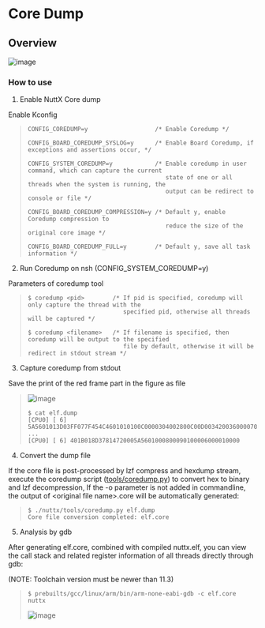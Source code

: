 Core Dump
=========

Overview
--------

![image](image/coredump-overview.png)

### How to use

1.  Enable NuttX Core dump

Enable Kconfig

> ``` {.console}
> CONFIG_COREDUMP=y                   /* Enable Coredump */
>
> CONFIG_BOARD_COREDUMP_SYSLOG=y      /* Enable Board Coredump, if exceptions and assertions occur, */
>
> CONFIG_SYSTEM_COREDUMP=y            /* Enable coredump in user command, which can capture the current
>                                        state of one or all threads when the system is running, the
>                                        output can be redirect to console or file */
>
> CONFIG_BOARD_COREDUMP_COMPRESSION=y /* Default y, enable Coredump compression to
>                                        reduce the size of the original core image */
>
> CONFIG_BOARD_COREDUMP_FULL=y        /* Default y, save all task information */
> ```

2.  Run Coredump on nsh (CONFIG\_SYSTEM\_COREDUMP=y)

Parameters of coredump tool

> ``` {.console}
> $ coredump <pid>        /* If pid is specified, coredump will only capture the thread with the
>                            specified pid, otherwise all threads will be captured */
>
> $ coredump <filename>   /* If filename is specified, then coredump will be output to the specified
>                            file by default, otherwise it will be redirect in stdout stream */
> ```

3.  Capture coredump from stdout

Save the print of the red frame part in the figure as file

> ![image](image/coredump-hexdump.png)
>
> ``` {.console}
> $ cat elf.dump
> [CPU0] [ 6] 5A5601013D03FF077F454C4601010100C0000304002800C00D003420036000070400053400200008200A4000000420030034C024200001D8092004E00200601A
> ...
> [CPU0] [ 6] 401B018D37814720005A5601000800090100006000010000
> ```

4.  Convert the dump file

If the core file is post-processed by lzf compress and hexdump stream,
execute the coredump script
([tools/coredump.py](https://github.com/apache/nuttx/blob/master/tools/coredump.py))
to convert hex to binary and lzf decompression, If the -o parameter is
not added in commandline, the output of \<original file name\>.core will
be automatically generated:

> ``` {.console}
> $ ./nuttx/tools/coredump.py elf.dump
> Core file conversion completed: elf.core
> ```

5.  Analysis by gdb

After generating elf.core, combined with compiled nuttx.elf, you can
view the call stack and related register information of all threads
directly through gdb:

(NOTE: Toolchain version must be newer than 11.3)

> ``` {.console}
> $ prebuilts/gcc/linux/arm/bin/arm-none-eabi-gdb -c elf.core nuttx
> ```
>
> ![image](image/coredump-gdb.png)
